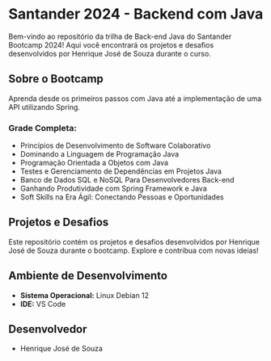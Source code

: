 # Santander 2024 - Backend com Java

Bem-vindo ao repositório da trilha de Back-end Java do Santander Bootcamp 2024! Aqui você encontrará os projetos e desafios desenvolvidos por Henrique José de Souza durante o curso.

## Sobre o Bootcamp

Aprenda desde os primeiros passos com Java até a implementação de uma API utilizando Spring.

### Grade Completa:

- Princípios de Desenvolvimento de Software Colaborativo
- Dominando a Linguagem de Programação Java
- Programação Orientada a Objetos com Java
- Testes e Gerenciamento de Dependências em Projetos Java
- Banco de Dados SQL e NoSQL Para Desenvolvedores Back-end
- Ganhando Produtividade com Spring Framework e Java
- Soft Skills na Era Ágil: Conectando Pessoas e Oportunidades

## Projetos e Desafios

Este repositório contém os projetos e desafios desenvolvidos por Henrique José de Souza durante o bootcamp. Explore e contribua com novas ideias!

## Ambiente de Desenvolvimento

- **Sistema Operacional:** Linux Debian 12
- **IDE:** VS Code

## Desenvolvedor

- Henrique José de Souza
